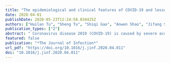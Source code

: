 ```yaml
---
title: "The epidemiological and clinical features of COVID-19 and lessons from this global infectious public health event"
date: 2020-04-01
publishDate: 2020-05-23T12:24:58.034425Z
authors: ["Huilan Tu", "Sheng Tu", "Shiqi Gao", "Anwen Shao", "Jifang Sheng"]
publication_types: ["2"]
abstract: " Coronavirus disease 2019 (COVID-19) is caused by severe acute respiratory syndrome coronavirus 2 (SARS-CoV-2) and represents a potentially fatal disease of great global public health importance. As of March 26, 2020, the outbreak of COVID-19 has resulted in 462,801 confirmed cases and 20,839 deaths globally, which is more than those caused by SARS and Middle East respiratory syndrome (MERS) in 2003 and 2013, respectively. The epidemic has posed considerable challenges worldwide. Under a strict mechanism of massive prevention and control, China has seen a rapid decrease in new cases of coronavirus; however, the global situation remains serious. Additionally, the origin of COVID-19 has not been determined and no specific antiviral treatment or vaccine is currently available. Based on the published data, this review systematically discusses the etiology, epidemiology, clinical characteristics, and current intervention measures related to COVID-19 in the hope that it may provide a reference for future studies and aid in the prevention and control of the COVID-19 epidemic. "
featured: false
publication: "*The Journal of Infection*"
url_pdf: "https://doi.org/10.1016/j.jinf.2020.04.011"
doi: "10.1016/j.jinf.2020.04.011"
---
```


